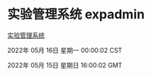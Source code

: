 # 实验管理系统 expadmin
[实验管理系统](http://59.174.24.229:56808/expadmin-782313d2-e1b1-4ea7-932e-3a55e6a1a4d0/)

2022年 05月 16日 星期一 00:00:02 CST

2022年 05月 15日 星期日 16:00:02 GMT
